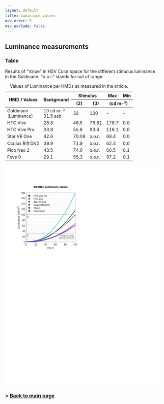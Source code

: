 ```yaml
---
layout: default
title: Luminance values
nav_order: 5
nav_exclude: false
---
```


## Luminance measurements

### Table
Results of "Value" in HSV Color space for the different stimulus luminance in the Goldmann. "o.o.r." stands for out of range.



<div id="tableTex">
  <div class="scroll-wrapper">  
    <table>
    <caption> Values of Luminance per HMDs as measured in the article.</caption>
      <thead>
        <tr>
  <tr>
    <th class="tg-0lax" rowspan="2">HMD / Values</th>
    <th class="tg-baqh" colspan="2" rowspan="2">Background</th>
    <th class="tg-baqh" colspan="2">Stimulus</th>
    <th class="tg-0lax">Max</th>
    <th class="tg-0pky">Min</th>
  </tr>
  <tr>
    <th class="tg-5frq">(2)</th>
    <th class="tg-5frq">(3)</th>
    <th class="tg-5frq" colspan="2">(cd m-²)</th>
  </tr>
</thead>
<tbody>
  <tr>
    <td class="tg-0lax">Goldmann<br>(Luminance)</td>
    <td class="tg-baqh" colspan="2">10 cd m-²<br>31.5 asb</td>
    <td class="tg-baqh">32</td>
    <td class="tg-baqh">100</td>
    <td class="tg-baqh">-</td>
    <td class="tg-baqh">-</td>
  </tr>
  <tr>
    <td class="tg-0pky">HTC Vive</td>
    <td class="tg-c3ow" colspan="2">28.8</td>
    <td class="tg-baqh">46.5</td>
    <td class="tg-baqh">76.81</td>
    <td class="tg-baqh">178.7</td>
    <td class="tg-c3ow">0.0</td>
  </tr>
  <tr>
    <td class="tg-0pky">HTC Vive Pro</td>
    <td class="tg-c3ow" colspan="2">33.8</td>
    <td class="tg-baqh">55.6</td>
    <td class="tg-baqh">93.4</td>
    <td class="tg-baqh">116.1</td>
    <td class="tg-c3ow">0.0</td>
  </tr>
  <tr>
    <td class="tg-0pky">Star VR One</td>
    <td class="tg-c3ow" colspan="2">42.6</td>
    <td class="tg-baqh">70.08</td>
    <td class="tg-baqh">o.o.r.</td>
    <td class="tg-baqh">68.4</td>
    <td class="tg-c3ow">0.0</td>
  </tr>
  <tr>
    <td class="tg-0pky">Oculus Rift DK2</td>
    <td class="tg-c3ow" colspan="2">39.9</td>
    <td class="tg-baqh">71.9</td>
    <td class="tg-baqh">o.o.r.</td>
    <td class="tg-baqh">62.4</td>
    <td class="tg-c3ow">0.0</td>
  </tr>
  <tr>
    <td class="tg-0pky">Pico Neo 2</td>
    <td class="tg-c3ow" colspan="2">43.5</td>
    <td class="tg-baqh">74.0</td>
    <td class="tg-baqh">o.o.r.</td>
    <td class="tg-baqh">60.5</td>
    <td class="tg-c3ow">0.1</td>
  </tr>
  <tr>
    <td class="tg-0pky">Fove 0</td>
    <td class="tg-c3ow" colspan="2">29.1</td>
    <td class="tg-baqh">55.3</td>
    <td class="tg-baqh">o.o.r.</td>
    <td class="tg-baqh">97.2</td>
    <td class="tg-c3ow">0.1</td>
  </tr>
</tbody>
</table>
 </div>
</div>

<!-- | HMD / Values            |       Background      |   | Stimulus |        | Max      | Min |
|-------------------------|:---------------------:|---|:--------:|:------:|----------|-----|
|                         |                       |   |    (2)   |   (3)  | (cd m-²) |     |
| Goldmann<br>(Luminance) | 10 cd m-²<br>31.5 asb |   |    32    |   100  |     -    |  -  |
| HTC Vive                |          28.8         |   |   46.5   |  76.81 |   178.7  | 0.0 |
| HTC Vive Pro            |          33.8         |   |   55.6   |  93.4  |   116.1  | 0.0 |
| Star VR One             |          42.6         |   |   70.08  | o.o.r. |   68.4   | 0.0 |
| Oculus Rift DK2         |          39.9         |   |   71.9   | o.o.r. |   62.4   | 0.0 |
| Pico Neo 2              |          43.5         |   |   74.0   | o.o.r. |   60.5   | 0.1 |
| Fove 0                  |          29.1         |   |   55.3   | o.o.r. |   97.2   | 0.1 | -->

![Luminance values Figure](https://github.com/ZeissVisionScienceLab/HMD-FOV//blob/main/figures/luminancefig.svg?raw=true)

### > [Back to main page](https://zeissvisionsciencelab.github.io/HMD-FOV/)